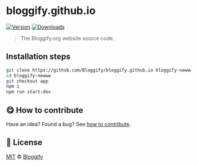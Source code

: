 
# bloggify.github.io

 [![Version](https://img.shields.io/npm/v/bloggify.github.io.svg)](https://www.npmjs.com/package/bloggify.github.io) [![Downloads](https://img.shields.io/npm/dt/bloggify.github.io.svg)](https://www.npmjs.com/package/bloggify.github.io)

> The Bloggify.org website source code.

## Installation steps
```sh
git clone https://github.com/Bloggify/bloggify.github.io bloggify-newww
cd bloggify-newww
git checkout app
npm i
npm run start:dev
```
## :yum: How to contribute
Have an idea? Found a bug? See [how to contribute][contributing].


## :scroll: License

[MIT][license] © [Bloggify][website]

[license]: http://showalicense.com/?fullname=Bloggify%20%3Csupport%40bloggify.org%3E%20(http%3A%2F%2Fbloggify.org)&year=2014#license-mit
[website]: http://bloggify.org
[contributing]: /CONTRIBUTING.md
[docs]: /DOCUMENTATION.md
